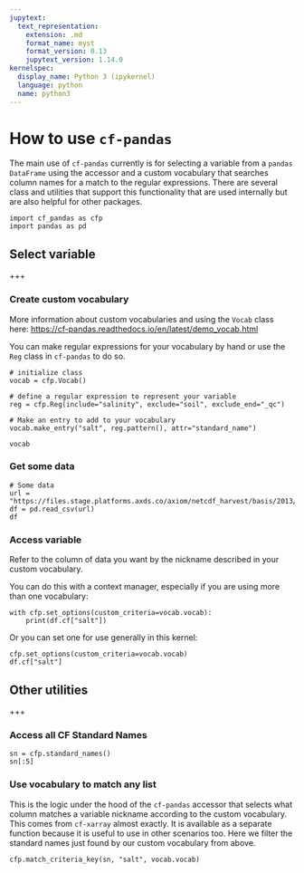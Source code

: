 ```yaml
---
jupytext:
  text_representation:
    extension: .md
    format_name: myst
    format_version: 0.13
    jupytext_version: 1.14.0
kernelspec:
  display_name: Python 3 (ipykernel)
  language: python
  name: python3
---
```


# How to use `cf-pandas`

The main use of `cf-pandas` currently is for selecting a variable from a `pandas DataFrame` using the accessor and a custom vocabulary that searches column names for a match to the regular expressions. There are several class and utilities that support this functionality that are used internally but are also helpful for other packages.

```{code-cell} ipython3
import cf_pandas as cfp
import pandas as pd
```

## Select variable

+++

### Create custom vocabulary

More information about custom vocabularies and using the `Vocab` class here: https://cf-pandas.readthedocs.io/en/latest/demo_vocab.html

You can make regular expressions for your vocabulary by hand or use the `Reg` class in `cf-pandas` to do so.

```{code-cell} ipython3
# initialize class
vocab = cfp.Vocab()

# define a regular expression to represent your variable
reg = cfp.Reg(include="salinity", exclude="soil", exclude_end="_qc")

# Make an entry to add to your vocabulary
vocab.make_entry("salt", reg.pattern(), attr="standard_name")

vocab
```

### Get some data

```{code-cell} ipython3
# Some data
url = "https://files.stage.platforms.axds.co/axiom/netcdf_harvest/basis/2013/BE2013_/data.csv.gz"
df = pd.read_csv(url)
df
```

### Access variable

Refer to the column of data you want by the nickname described in your custom vocabulary.

You can do this with a context manager, especially if you are using more than one vocabulary:

```{code-cell} ipython3
with cfp.set_options(custom_criteria=vocab.vocab):
    print(df.cf["salt"])
```

Or you can set one for use generally in this kernel:

```{code-cell} ipython3
cfp.set_options(custom_criteria=vocab.vocab)
df.cf["salt"]
```

## Other utilities

+++

### Access all CF Standard Names

```{code-cell} ipython3
sn = cfp.standard_names()
sn[:5]
```

### Use vocabulary to match any list

This is the logic under the hood of the `cf-pandas` accessor that selects what column matches a variable nickname according to the custom vocabulary. This comes from `cf-xarray` almost exactly. It is available as a separate function because it is useful to use in other scenarios too. Here we filter the standard names just found by our custom vocabulary from above.

```{code-cell} ipython3
cfp.match_criteria_key(sn, "salt", vocab.vocab)
```
